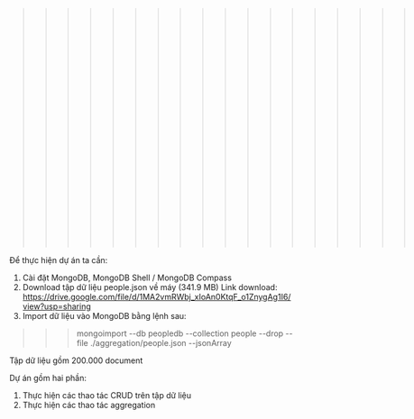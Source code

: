 >>>>>>>>>>>>>>>>>>>>>>>>Truy vấn dữ liệu trong MongoDB

Để thực hiện dự án ta cần: 
1. Cài đặt MongoDB, MongoDB Shell / MongoDB Compass
2. Download tập dữ liệu people.json về máy (341.9 MB)
Link download: https://drive.google.com/file/d/1MA2vmRWbj_xIoAn0KtqF_o1ZnygAg1I6/view?usp=sharing
3. Import dữ liệu vào MongoDB bằng lệnh sau:

>>> mongoimport --db peopledb --collection people --drop --file ./aggregation/people.json --jsonArray

Tập dữ liệu gồm 200.000 document

Dự án gồm hai phần:
1. Thực hiện các thao tác CRUD trên tập dữ liệu
2. Thực hiện các thao tác aggregation
